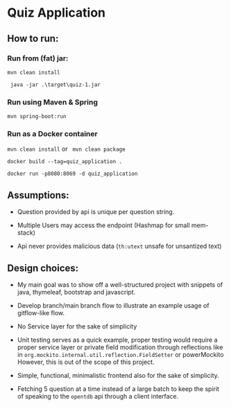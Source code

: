# Quiz Application

## How to run:
### Run from (fat) jar:
```mvn clean install```

``` java -jar .\target\quiz-1.jar```

### Run using Maven & Spring
```mvn spring-boot:run```

### Run as a Docker container 
```mvn clean install``` or ``` mvn clean package```

```docker build --tag=quiz_application . ```

```docker run -p8080:8069 -d quiz_application```

## Assumptions:

- Question provided by api is unique per question string.

- Multiple Users may access the endpoint (Hashmap for small mem-stack)

- Api never provides malicious data (```th:utext``` unsafe for unsantized text)

## Design choices:

- My main goal was to show off a well-structured project with snippets of java, thymeleaf, bootstrap and javascript.

- Develop branch/main branch flow to illustrate an example usage of gitflow-like flow.

- No Service layer for the sake of simplicity

- Unit testing serves as a quick example, proper testing would require a proper service layer or private field modification through reflections like in ```org.mockito.internal.util.reflection.FieldSetter``` or powerMockito However, this is out of the scope of this project.

- Simple, functional, minimalistic frontend also for the sake of simplicity.

- Fetching 5 question at a time instead of a large batch to keep the spirit of speaking to the ```opentdb``` api through a client interface.